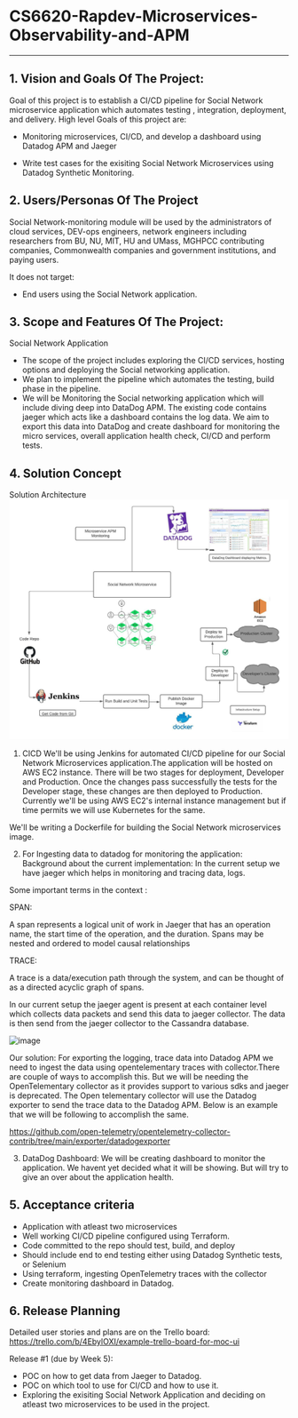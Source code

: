 # CS6620-Rapdev-Microservices-Observability-and-APM

** **
## 1. Vision and Goals Of The Project:

Goal of this project is to establish a CI/CD pipeline for Social Network microservice application which automates testing , integration, deployment, and delivery.
High level Goals of this project are:
* Monitoring microservices, CI/CD, and develop a dashboard using Datadog APM and Jaeger

* Write test cases for the exisiting Social Network Microservices using Datadog Synthetic Monitoring.


## 2. Users/Personas Of The Project

Social Network-monitoring module will be used by the administrators of cloud services, DEV-ops engineers, network engineers including researchers from BU, NU, MIT, HU and UMass, MGHPCC contributing companies, Commonwealth companies and government institutions, and paying users. 

It does not target:

* End users using the Social Network application.


## 3. Scope and Features Of The Project:

Social Network Application 

* The scope of the project includes exploring the CI/CD services, hosting options and deploying the Social networking application.
* We plan to implement the pipeline which automates the testing, build phase in the pipeline.
* We will be Monitoring the Social networking application which will include diving deep into DataDog APM. The existing code contains jaeger which acts like a dashboard contains the log data. We aim to export this data into DataDog and create dashboard for monitoring the micro services, overall application health check, CI/CD and perform tests.


## 4. Solution Concept

Solution Architecture
![alt text](https://github.com/ketakiu/CS6620-Rapdev-Microservices-Observability-and-APM/blob/main/Architecture.jpeg?raw=true)

1. CICD 
  We'll be using Jenkins for automated CI/CD pipeline for our Social Network Microservices application.The application will be hosted on AWS EC2 instance.
  There will be two stages for deployment, Developer and Production. Once the changes pass successfully the tests for the Developer stage, these changes are then   deployed to Production. Currently we'll be using AWS EC2's internal instance management but if time permits we will use Kubernetes for the same.
  
  We'll be writing a Dockerfile for building the Social Network microservices image. 

2. For Ingesting data to datadog for monitoring the application:
Background about the current implementation:
In the current setup we have jaeger which helps in monitoring and tracing data, logs.

Some important terms in the context :

SPAN:

A span represents a logical unit of work in Jaeger that has an operation name, the start time of the operation, and the duration. Spans may be nested and ordered to model causal relationships

TRACE: 

A trace is a data/execution path through the system, and can be thought of as a directed acyclic graph of spans.

In our current setup the jaeger agent is present at each container level which collects data packets and send this data to jaeger collector.
The data is then send from the jaeger collector to the Cassandra database.

![image](https://user-images.githubusercontent.com/55074591/134711163-414eb5bb-a3f6-4147-b953-3763816f91a2.png)

Our solution:
For exporting the logging, trace data into Datadog APM we need to ingest the data using opentelementary traces with collector.There are couple of ways to accomplish this. But we will be needing the OpenTelementary collector as it provides support to various sdks and jaeger is deprecated. The Open telementary collector will use the Datadog exporter to send the trace data to the Datadog APM. Below is an example that we will be following to accomplish the same.

https://github.com/open-telemetry/opentelemetry-collector-contrib/tree/main/exporter/datadogexporter

3. DataDog Dashboard:
We will be creating dashboard to monitor the application. We havent yet decided what it will be showing. But will try to give an over about the application health.

## 5. Acceptance criteria

* Application with atleast two microservices
* Well working CI/CD pipeline configured using Terraform.
* Code committed to the repo should test, build, and deploy
* Should include end to end testing either using Datadog Synthetic tests, or Selenium
* Using terraform, ingesting OpenTelemetry traces with the collector
* Create monitoring dashboard in Datadog.

## 6. Release Planning

Detailed user stories and plans are on the Trello board: https://trello.com/b/4EbylOXI/example-trello-board-for-moc-ui

Release #1 (due by Week 5): 

* POC on how to get data from Jaeger to Datadog.
* POC on which tool to use for CI/CD and how to use it.
* Exploring the exisiting Social Network Application and deciding on atleast two microservices to be used in the project.

